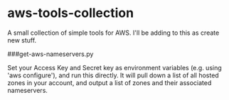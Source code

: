 # aws-tools-collection
A small collection of simple tools for AWS.  I'll be adding to this as create new stuff.

###get-aws-nameservers.py	

Set your Access Key and Secret key as environment variables (e.g. using 'aws configure'), and run this directly.  It will pull down a list of all hosted zones in your account, and output a list of zones and their associated nameservers.
